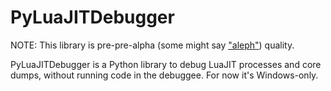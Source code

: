 PyLuaJITDebugger
================

NOTE: This library is pre-pre-alpha (some might say <a href="http://en.wikipedia.org/wiki/Aleph">"aleph"</a>) quality.

PyLuaJITDebugger is a Python library to debug LuaJIT processes and core dumps, without running code in the debuggee.
For now it's Windows-only.


